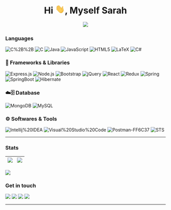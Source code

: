 <!--- 👋 Hi, I’m @Sarah-Ansari
- 👀 I’m interested in ...
- 🌱 I’m currently learning ...
- 💞️ I’m looking to collaborate on ...
- 📫 How to reach me --->
<h1 align="center">Hi <img src="https://raw.githubusercontent.com/ABSphreak/ABSphreak/master/gifs/Hi.gif" width="30px">, Myself Sarah</h1>
<p align="center">
  <a href="https://github.com/Ratheshan03/readme-typing-svg"><img src="https://readme-typing-svg.herokuapp.com?lines=Postgraduate+Diploma+in+Advanced+Computing;Full+Stack+Web+Developer;Aspiring+Learner&center=true&width=550&height=50"></a>
</p>


### Languages
![C%2B%2B](https://img.shields.io/badge/-C%2B%2B-00599C?style=flat-plastic&logo=cplusplus&logoColor=white)
![C](https://img.shields.io/badge/-C-A8B9CC?style=flat-plastic&logo=c&logoColor=white)
![Java](https://img.shields.io/badge/-Java-007396?style=flat-plastic&logo=java&logoColor=white)
![JavaScript](https://img.shields.io/badge/-JavaScript-F7DF1E?style=flat-plastic&logo=javascript&logoColor=white)
![HTML5](https://img.shields.io/badge/-HTML5-E34F26?style=flat-plastic&logo=html5&logoColor=white)
![LaTeX](https://img.shields.io/badge/-LaTeX-008080?style=flat-plastic&logo=latex&logoColor=white)
![C#](https://img.shields.io/badge/c%23-%23239120.svg?style=flat-plastic&logo=csharp&logoColor=white)

### 🧰 Frameworks & Libraries
![Express.js](https://img.shields.io/badge/express.js-%23404d59.svg?style=flat-plastic&logo=express&logoColor=%2361DAFB)
![Node.js](https://img.shields.io/badge/-Node.js-339933?style=flat-plastic&logo=nodedotjs&logoColor=white)
![Bootstrap](https://img.shields.io/badge/-Bootstrap-7952B3?style=flat-plastic&logo=bootstrap&logoColor=white)
![jQuery](https://img.shields.io/badge/jquery-%230769AD.svg?style=flat-plastic&logo=jquery&logoColor=white)
![React](https://img.shields.io/badge/react-%2320232a.svg?style=flat-plastic&logo=react&logoColor=%2361DAFB)
![Redux](https://img.shields.io/badge/redux-%23593d88.svg?style=flat-plastic&logo=redux&logoColor=white)
![Spring](https://img.shields.io/badge/spring-%236DB33F.svg?style=flat-plastic&logo=spring&logoColor=white)
![SpringBoot](https://img.shields.io/badge/-Springboot-6DB33F?style=flat-plastic&logo=springboot&logoColor=white)
![Hibernate](https://img.shields.io/badge/Hibernate-59666C?style=flat-plastic&logo=Hibernate&logoColor=white)


### ☁️🗄️ Database
![MongoDB](https://img.shields.io/badge/-MongoDB-47A248?style=flat-plastic&logo=mongodb&logoColor=white)
![MySQL](https://img.shields.io/badge/-MySQL-4479A1?style=flat-plastic&logo=mysql&logoColor=white)

### ⚙️ Softwares & Tools
![Intellij%20IDEA](https://img.shields.io/badge/-Intellij%20IDEA-000000?style=flat-plastic&logo=Intellij%20IDEA&logoColor=white)
![Visual%20Studio%20Code](https://img.shields.io/badge/-Visual%20Studio%20Code-007ACC?style=flat-plastic&logo=visualstudiocode&logoColor=white)
![Postman-FF6C37](https://img.shields.io/badge/-Postman-FF6C37?style=flat-plastic&logo=Postman&logoColor=white)
![STS](https://img.shields.io/badge/-Eclipse-FE7A16.svg?style=flat-plastic&logo=Eclipse&logoColor=white)




---

### Stats

| <img src="https://github-readme-stats.vercel.app/api?username=Sarah-Ansari&show_icons=true&count_private=true&theme=react"> | <img src="https://github-readme-streak-stats.herokuapp.com/?user=Sarah-Ansari&ring=5094F0&currStreakLabel=5094F0&theme=react"/> |
|:------------:|:------------:|
 <a href="https://github.com/Sarah-Ansari">
    <img align="center" height="175px"  src="https://github-readme-stats.vercel.app/api/top-langs/?username=Sarah-Ansari&text_color=FFFFFF&bg_color=000000&title_color=94b4a4&langs_count=15&layout=compact&hide_border=true&theme=react" />
  </a>

<!---[![Sarah's github activity graph](https://github-readme-activity-graph.vercel.app/graph?username=Sarah-Ansari&theme=react)]()--->



### Get in touch

<!-- 
[![](https://img.shields.io/badge/-@saquibansari0101-181717?style=for-the-badge&logo=Github&logoColor=white)](https://github.com/saquibansari0101) -->
[![](https://img.shields.io/badge/-@SarahAnjumAnsari-0A66C2?style=for-the-badge&logo=Linkedin&logoColor=white)](https://linkedin.com/in/sarah-anjum-ansari-66bb4826b/)
[![](https://img.shields.io/badge/-@SarahAnsari-0078D4?style=for-the-badge&logo=gmail&logoColor=white)](mailto:sarahansari633@gmail.com)
[![](https://img.shields.io/badge/-@sarahansari-2EC866?style=for-the-badge&logo=Hackerrank&logoColor=white)](https://hackerrank.com/sarahansari633)
[![](https://img.shields.io/badge/-SarahAnsari.github.io-000000?style=for-the-badge&logo=Grav&logoColor=white)](http://Sarah-Ansari.github.io/)

---




<!---
Sarah-Ansari/Sarah-Ansari is a ✨ special ✨ repository because its `README.md` (this file) appears on your GitHub profile.
You can click the Preview link to take a look at your changes.
--->
